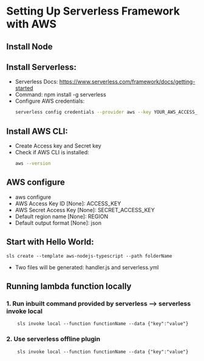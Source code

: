 # Setting Up Serverless Framework with AWS

## Install Node
## Install Serverless:
   - Serverless Docs: https://www.serverless.com/framework/docs/getting-started
   - Command: npm install -g serverless
   - Configure AWS credentials:
     ```bash
     serverless config credentials --provider aws --key YOUR_AWS_ACCESS_KEY --secret YOUR_AWS_SECRET_KEY --profile AccountName
     ```

## Install AWS CLI:
   - Create Access key and Secret key
   - Check if AWS CLI is installed:
     ```bash
     aws --version
     ```

## AWS configure
   - aws configure
   - AWS Access Key ID [None]: ACCESS_KEY
   - AWS Secret Access Key [None]: SECRET_ACCESS_KEY
   - Default region name [None]: REGION
   - Default output format [None]: json

## Start with Hello World:
    sls create --template aws-nodejs-typescript --path folderName
   - Two files will be generated: handler.js and serverless.yml

## Running lambda function locally
  ### 1. Run inbuilt command provided by serverless --> serverless invoke local
        sls invoke local --function functionName --data {"key":"value"}
  ### 2. Use serverless offline plugin 
        sls invoke local --function functionName --data {"key":"value"}

